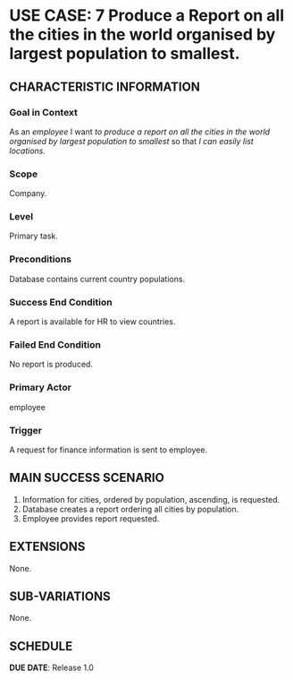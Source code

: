 # USE CASE: 7 Produce a Report on all the cities in the world organised by largest population to smallest.

## CHARACTERISTIC INFORMATION

### Goal in Context

As an *employee* I want *to produce a report on all the cities in the world organised by largest population to smallest* so that *I can easily list locations.*

### Scope

Company.

### Level

Primary task.

### Preconditions

Database contains current country populations.

### Success End Condition

A report is available for HR to view countries.

### Failed End Condition

No report is produced.

### Primary Actor

employee

### Trigger

A request for finance information is sent to employee.

## MAIN SUCCESS SCENARIO

1. Information for cities, ordered by population, ascending, is requested.
2. Database creates a report ordering all cities by population.
3. Employee provides report requested.

## EXTENSIONS

None.

## SUB-VARIATIONS

None.

## SCHEDULE

**DUE DATE**: Release 1.0